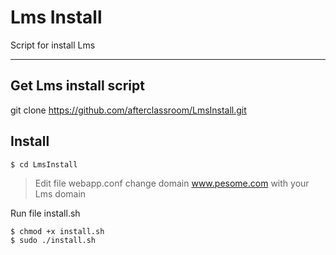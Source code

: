Lms Install
===================


Script for install Lms

----------


Get Lms install script
-------------

git clone https://github.com/afterclassroom/LmsInstall.git

Install
-------------

   

    $ cd LmsInstall

> Edit file webapp.conf change domain www.pesome.com with your Lms domain

Run file install.sh

    $ chmod +x install.sh
    $ sudo ./install.sh
